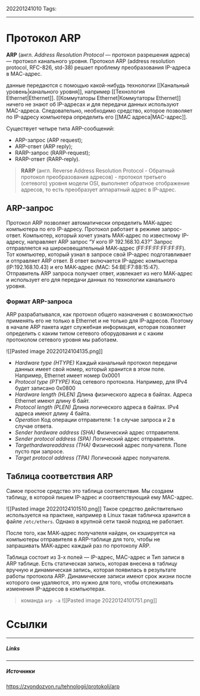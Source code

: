 202201241010
Tags:
___
# Протокол ARP

**ARP** (англ. _Address Resolution Protocol_ — протокол разрешения адреса) — протокол канального уровня.
Протокол ARP (address resolution protocol, RFC-826, std-38) решает проблему преобразования IP-адреса в МАС-адрес.

данные передаются с помощью какой-нибудь технологии [[Канальный уровень|канального уровня]], например [[Технология Ethernet|Ethernet]]. [[Коммутаторы Ethernet|Коммутаторы Ethernet]] ничего не знают об IP-адресах и для передачи данных используют MAC-адреса. Следовательно, необходимо средство, которое позволяет по IP-адресу компьютера определить его [[MAC адреса|МАC-адрес]].

Существует четыре типа ARP-сообщений:
-   ARP-запрос (ARP request);
-   ARP-ответ (ARP reply);
-   RARP-запрос (RARP-request);
-   RARP-ответ (RARP-reply).

> **RARP** (англ. Reverse Address Resolution Protocol - Обратный протокол преобразования адресов) - протокол третьего (сетевого) уровня модели OSI, выполняет обратное отображение адресов, то есть преобразует аппаратный адрес в IP-адрес.


## ARP-запрос
Протокол ARP позволяет автоматически определить МАК-адрес компьютера по его IP-адресу. Протокол работает в режиме запрос-ответ.
Компьютер, который хочет узнать МАК-адрес по известному IP-адресу, направляет ARP запрос “У кого IP 192.168.10.43?” Запрос отправляется на широковещательный МАК-адрес (FF:FF:FF:FF:FF:FF).
Тот компьютер, который узнал в запросе свой IP-адрес подготавливает и отправляет ARP ответ. В ответ включается IP-адрес компьютера (IP:192.168.10.43) и его МАК-адрес (MAC: 54:BE:F7:88:15:47).
Отправитель ARP запроса получает ответ, извлекает из него МАК-адрес и использует его для передачи данных по технологии канального уровня.


### Формат ARP-запроса

ARP разрабатывался, как протокол общего назначения с возможностью применять его не только в Ethernet и не только для IP-адресов. Поэтому в начале ARP пакета идет служебная информация, которая позволяет определить с каким типом сетевого оборудования и с каким протоколом сетевого уровня мы работаем.

![[Pasted image 20220124104135.png]]

-   *Hardware type (HTYPE)* Каждый канальный протокол передачи данных имеет свой номер, который хранится в этом поле. Например, Ethernet имеет номер 0x0001
-   *Protocol type (PTYPE)* Код сетевого протокола. Например, для IPv4 будет записано 0x0800
-   *Hardware length (HLEN)* Длина физического адреса в байтах. Адреса Ethernet имеют длину 6 байт.
-   *Protocol length (PLEN)* Длина логического адреса в байтах. IPv4 адреса имеют длину 4 байта.
-   *Operation* Код операции отправителя: 1 в случае запроса и 2 в случае ответа.
-   *Sender hardware address (SHA)* Физический адрес отправителя.
-   *Sender protocol address (SPA)* Логический адрес отправителя.
-   *Targethardwareaddress (THA)* Физический адрес получателя. Поле пусто при запросе.
-   *Target protocol address (TPA)* Логический адрес получателя.


## Таблица соответствия ARP
Самое простое средство это таблица соответствия. Мы создаем таблицу, в которой пишем IP-адрес и соответствующий ему MAC-адрес.

![[Pasted image 20220124101510.png]]
Такое средство действительно используется на практике, например в Linux такая табличка хранится в файле `/etc/ethers`. Однако в крупной сети такой подход не работает.

После того, как МАК-адрес получателя найден, он кэшируется на компьютеры отправителя в ARP-таблице для того, чтобы не запрашивать МАК-адрес каждый раз по протоколу ARP.

Таблица состоит из 3-х полей — IP-адрес, MAC-адрес и Тип записи в ARP таблице. Есть статическая запись, которая внесена в таблицу вручную и динамическая запись, которая появилась в результате работы протокола ARP. Динамические записи имеют срок жизни после которого они удаляются, это нужно для того, чтобы отслеживать изменения IP-адресов в компьютерах.

> команда  `arp -a`
> ![[Pasted image 20220124101751.png]]





# Ссылки
___
##### Links


---
##### Источники
https://zvondozvon.ru/tehnologii/protokoli/arp